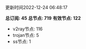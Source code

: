 更新时间2022-12-24 06:48:17

**总订阅: 45**
**总节点: 719**
**有效节点: 122**
- v2ray节点: 116
- trojan节点: 5
- ss节点: 1
